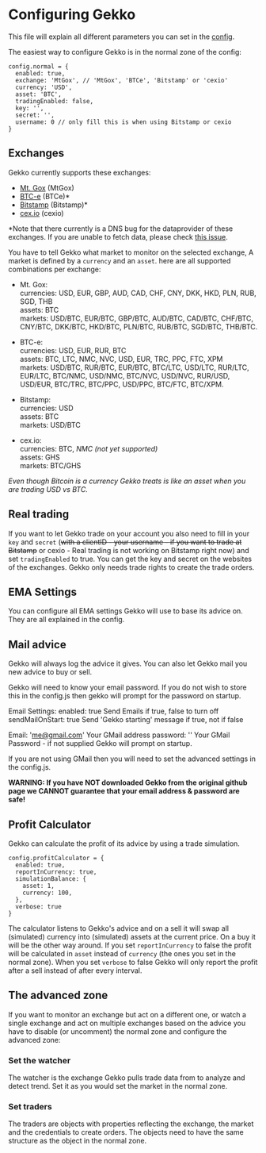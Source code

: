 # Configuring Gekko

This file will explain all different parameters you can set in the [config](https://github.com/askmike/gekko/blob/master/config.js).

The easiest way to configure Gekko is in the normal zone of the config:

    config.normal = {
      enabled: true,
      exchange: 'MtGox', // 'MtGox', 'BTCe', 'Bitstamp' or 'cexio'
      currency: 'USD',
      asset: 'BTC',
      tradingEnabled: false,
      key: '',
      secret: '',
      username: 0 // only fill this is when using Bitstamp or cexio
    }

## Exchanges

Gekko currently supports these exchanges:

* [Mt. Gox](https://mtgox.com) (MtGox)
* [BTC-e](https://btc-e.com) (BTCe)*
* [Bitstamp](https://bitstamp.com) (Bitstamp)*
* [cex.io](https://cex.io) (cexio)

*Note that there currently is a DNS bug for the dataprovider of these exchanges. If you are unable to fetch data, please check [this issue](https://github.com/askmike/gekko/issues/51#issuecomment-29551099).

You have to tell Gekko what market to monitor on the selected exchange, A market is defined by a `currency` and an `asset`. here are all supported combinations per exchange:

* Mt. Gox:  
  currencies: USD, EUR, GBP, AUD, CAD, CHF, CNY, DKK, HKD, PLN, RUB, SGD, THB  
  assets: BTC  
  markets: USD/BTC, EUR/BTC, GBP/BTC, AUD/BTC, CAD/BTC, CHF/BTC, CNY/BTC, DKK/BTC, HKD/BTC, PLN/BTC, RUB/BTC, SGD/BTC, THB/BTC.

* BTC-e:  
  currencies: USD, EUR, RUR, BTC  
  assets: BTC, LTC, NMC, NVC, USD, EUR, TRC, PPC, FTC, XPM  
  markets: USD/BTC, RUR/BTC, EUR/BTC, BTC/LTC, USD/LTC, RUR/LTC, EUR/LTC, BTC/NMC, USD/NMC, BTC/NVC, USD/NVC, RUR/USD, USD/EUR, BTC/TRC, BTC/PPC, USD/PPC, BTC/FTC, BTC/XPM.

* Bitstamp:  
  currencies: USD  
  assets: BTC  
  markets: USD/BTC
  
* cex.io:  
  currencies: BTC, *NMC (not yet supported)*  
  assets: GHS  
  markets: BTC/GHS

*Even though Bitcoin is a currency Gekko treats is like an asset when you are trading USD vs BTC.*

## Real trading

If you want to let Gekko trade on your account you also need to fill in your `key` and `secret` (~~with a clientID - your username - if you want to trade at Bitstamp~~ or cexio - Real trading is not working on Bitstamp right now) and set `tradingEnabled` to true. You can get the key and secret on the websites of the exchanges. Gekko only needs trade rights to create the trade orders.

## EMA Settings

You can configure all EMA settings Gekko will use to base its advice on. They are all explained in the config.

## Mail advice

Gekko will always log the advice it gives. You can also let Gekko mail you new advice to buy or sell. 

Gekko will need to know your email password.  If you do not wish to store this in the config.js then gekko will prompt for the password on startup.

Email Settings:
enabled: true 			Send Emails if true, false to turn off
sendMailOnStart: true		Send 'Gekko starting' message if true, not if false

Email: 'me@gmail.com'	Your GMail address
password: ''		Your GMail Password - if not supplied Gekko will prompt on startup.

If you are not using GMail then you will need to set the advanced settings in the config.js.

**WARNING: If you have NOT downloaded Gekko from the original github page we CANNOT guarantee that your email address & password are safe!**


## Profit Calculator

Gekko can calculate the profit of its advice by using a trade simulation.

    config.profitCalculator = {
      enabled: true,
      reportInCurrency: true,
      simulationBalance: {
        asset: 1,
        currency: 100,
      },
      verbose: true
    }

The calculator listens to Gekko's advice and on a sell it will swap all (simulated) currency into (simulated) assets at the current price. On a buy it will be the other way around. If you set `reportInCurrency` to false the profit will be calculated in `asset` instead of `currency` (the ones you set in the normal zone). When you set `verbose` to false Gekko will only report the profit after a sell instead of after every interval.

## The advanced zone

If you want to monitor an exchange but act on a different one, or watch a single exchange and act on multiple exchanges based on the advice you have to disable (or uncomment) the normal zone and configure the advanced zone: 

### Set the watcher

The watcher is the exchange Gekko pulls trade data from to analyze and detect trend. Set it as you would set the market in the normal zone.

### Set traders

The traders are objects with properties reflecting the exchange, the market and the credentials to create orders. The objects need to have the same structure as the object in the normal zone.